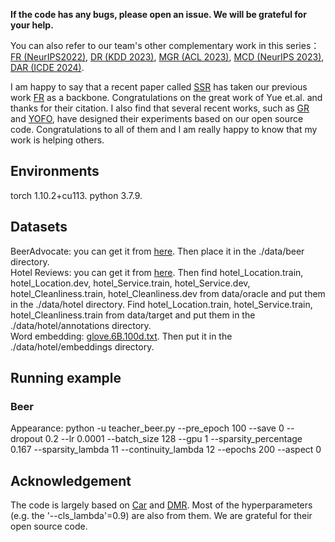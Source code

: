 
**If the code has any bugs, please open an issue. We will be grateful for your help.**

You can also refer to our team's other complementary work in this series：[FR (NeurIPS2022)](https://arxiv.org/abs/2209.08285), [DR (KDD 2023)](https://dl.acm.org/doi/abs/10.1145/3580305.3599299), [MGR (ACL 2023)](https://arxiv.org/abs/2305.04492), [MCD (NeurIPS 2023)](https://arxiv.org/abs/2309.13391), [DAR (ICDE 2024)](https://arxiv.org/abs/2312.04103).

I am happy to say that a recent paper called [SSR](https://arxiv.org/abs/2403.07955) has taken our previous work [FR](https://github.com/jugechengzi/FR) as a backbone. Congratulations on the great work of Yue et.al. and thanks for their citation. I also find that several recent works, such as [GR](https://ojs.aaai.org/index.php/AAAI/article/download/29783/31352) and [YOFO](https://arxiv.org/abs/2311.02344), have designed their experiments based on our open source code. Congratulations to all of them and I am really happy to know that my work is helping others.

## Environments
torch 1.10.2+cu113. python 3.7.9.
## Datasets
BeerAdvocate: you can get it from [here](http://people.csail.mit.edu/taolei/beer/). Then place it in the ./data/beer directory.  
Hotel Reviews: you can get it from [here](https://people.csail.mit.edu/yujia/files/r2a/data.zip). 
Then  find hotel_Location.train, hotel_Location.dev, hotel_Service.train, hotel_Service.dev, hotel_Cleanliness.train, hotel_Cleanliness.dev from data/oracle and put them in the ./data/hotel directory. 
Find hotel_Location.train, hotel_Service.train, hotel_Cleanliness.train from data/target and put them in the ./data/hotel/annotations directory.  
Word embedding: [glove.6B.100d.txt](https://nlp.stanford.edu/projects/glove/). Then put it in the ./data/hotel/embeddings directory.

## Running example
### Beer
Appearance: python -u teacher_beer.py --pre_epoch 100 --save 0 --dropout 0.2 --lr 0.0001 --batch_size 128 --gpu 1 --sparsity_percentage 0.167 --sparsity_lambda 11 --continuity_lambda 12 --epochs 200 --aspect 0





## Acknowledgement

The code is largely based on [Car](https://github.com/code-terminator/classwise_rationale) and [DMR](https://github.com/kochsnow/distribution-matching-rationality). Most of the hyperparameters (e.g. the '--cls_lambda'=0.9) are also from them. We are grateful for their open source code.






